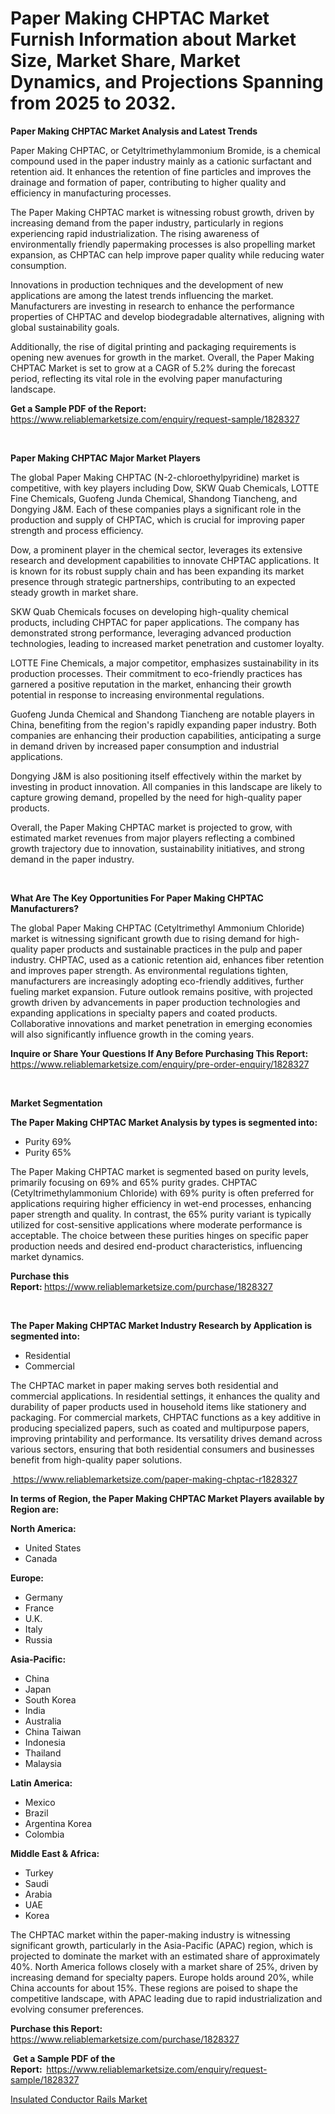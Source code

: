 <p><h1>Paper Making CHPTAC Market Furnish Information about Market Size, Market Share, Market Dynamics, and Projections Spanning from 2025 to 2032.</h1></p><p><strong>Paper Making CHPTAC Market Analysis and Latest Trends</strong></p>
<p><p>Paper Making CHPTAC, or Cetyltrimethylammonium Bromide, is a chemical compound used in the paper industry mainly as a cationic surfactant and retention aid. It enhances the retention of fine particles and improves the drainage and formation of paper, contributing to higher quality and efficiency in manufacturing processes. </p><p>The Paper Making CHPTAC market is witnessing robust growth, driven by increasing demand from the paper industry, particularly in regions experiencing rapid industrialization. The rising awareness of environmentally friendly papermaking processes is also propelling market expansion, as CHPTAC can help improve paper quality while reducing water consumption. </p><p>Innovations in production techniques and the development of new applications are among the latest trends influencing the market. Manufacturers are investing in research to enhance the performance properties of CHPTAC and develop biodegradable alternatives, aligning with global sustainability goals. </p><p>Additionally, the rise of digital printing and packaging requirements is opening new avenues for growth in the market. Overall, the Paper Making CHPTAC Market is set to grow at a CAGR of 5.2% during the forecast period, reflecting its vital role in the evolving paper manufacturing landscape.</p></p>
<p><strong>Get a Sample PDF of the Report:&nbsp;</strong> <a href="https://www.reliablemarketsize.com/enquiry/request-sample/1828327?utm_campaign=2192&utm_medium=2&utm_source=Github&utm_content=ia&utm_term=03022025&utm_id=paper-making-chptac">https://www.reliablemarketsize.com/enquiry/request-sample/1828327</a></p>
<p>&nbsp;</p>
<p><strong>Paper Making CHPTAC Major Market Players</strong></p>
<p><p>The global Paper Making CHPTAC (N-2-chloroethylpyridine) market is competitive, with key players including Dow, SKW Quab Chemicals, LOTTE Fine Chemicals, Guofeng Junda Chemical, Shandong Tiancheng, and Dongying J&M. Each of these companies plays a significant role in the production and supply of CHPTAC, which is crucial for improving paper strength and process efficiency.</p><p>Dow, a prominent player in the chemical sector, leverages its extensive research and development capabilities to innovate CHPTAC applications. It is known for its robust supply chain and has been expanding its market presence through strategic partnerships, contributing to an expected steady growth in market share.</p><p>SKW Quab Chemicals focuses on developing high-quality chemical products, including CHPTAC for paper applications. The company has demonstrated strong performance, leveraging advanced production technologies, leading to increased market penetration and customer loyalty. </p><p>LOTTE Fine Chemicals, a major competitor, emphasizes sustainability in its production processes. Their commitment to eco-friendly practices has garnered a positive reputation in the market, enhancing their growth potential in response to increasing environmental regulations.</p><p>Guofeng Junda Chemical and Shandong Tiancheng are notable players in China, benefiting from the region's rapidly expanding paper industry. Both companies are enhancing their production capabilities, anticipating a surge in demand driven by increased paper consumption and industrial applications.</p><p>Dongying J&M is also positioning itself effectively within the market by investing in product innovation. All companies in this landscape are likely to capture growing demand, propelled by the need for high-quality paper products.</p><p>Overall, the Paper Making CHPTAC market is projected to grow, with estimated market revenues from major players reflecting a combined growth trajectory due to innovation, sustainability initiatives, and strong demand in the paper industry.</p></p>
<p>&nbsp;</p>
<p><strong>What Are The Key Opportunities For Paper Making CHPTAC Manufacturers?</strong></p>
<p><p>The global Paper Making CHPTAC (Cetyltrimethyl Ammonium Chloride) market is witnessing significant growth due to rising demand for high-quality paper products and sustainable practices in the pulp and paper industry. CHPTAC, used as a cationic retention aid, enhances fiber retention and improves paper strength. As environmental regulations tighten, manufacturers are increasingly adopting eco-friendly additives, further fueling market expansion. Future outlook remains positive, with projected growth driven by advancements in paper production technologies and expanding applications in specialty papers and coated products. Collaborative innovations and market penetration in emerging economies will also significantly influence growth in the coming years.</p></p>
<p><strong>Inquire or Share Your Questions If Any Before Purchasing This Report:</strong> <a href="https://www.reliablemarketsize.com/enquiry/pre-order-enquiry/1828327?utm_campaign=2192&utm_medium=2&utm_source=Github&utm_content=ia&utm_term=03022025&utm_id=paper-making-chptac">https://www.reliablemarketsize.com/enquiry/pre-order-enquiry/1828327</a></p>
<p>&nbsp;</p>
<p><strong>Market Segmentation</strong></p>
<p><strong>The Paper Making CHPTAC Market Analysis by types is segmented into:</strong></p>
<p><ul><li>Purity 69%</li><li>Purity 65%</li></ul></p>
<p><p>The Paper Making CHPTAC market is segmented based on purity levels, primarily focusing on 69% and 65% purity grades. CHPTAC (Cetyltrimethylammonium Chloride) with 69% purity is often preferred for applications requiring higher efficiency in wet-end processes, enhancing paper strength and quality. In contrast, the 65% purity variant is typically utilized for cost-sensitive applications where moderate performance is acceptable. The choice between these purities hinges on specific paper production needs and desired end-product characteristics, influencing market dynamics.</p></p>
<p><strong>Purchase this Report:&nbsp;</strong><a href="https://www.reliablemarketsize.com/purchase/1828327?utm_campaign=2192&utm_medium=2&utm_source=Github&utm_content=ia&utm_term=03022025&utm_id=paper-making-chptac">https://www.reliablemarketsize.com/purchase/1828327</a></p>
<p>&nbsp;</p>
<p><strong>The Paper Making CHPTAC Market Industry Research by Application is segmented into:</strong></p>
<p><ul><li>Residential</li><li>Commercial</li></ul></p>
<p><p>The CHPTAC market in paper making serves both residential and commercial applications. In residential settings, it enhances the quality and durability of paper products used in household items like stationery and packaging. For commercial markets, CHPTAC functions as a key additive in producing specialized papers, such as coated and multipurpose papers, improving printability and performance. Its versatility drives demand across various sectors, ensuring that both residential consumers and businesses benefit from high-quality paper solutions.</p></p>
<p><a href="https://www.reliablemarketsize.com/paper-making-chptac-r1828327?utm_campaign=2192&utm_medium=2&utm_source=Github&utm_content=ia&utm_term=03022025&utm_id=paper-making-chptac">&nbsp;https://www.reliablemarketsize.com/paper-making-chptac-r1828327</a></p>
<p><strong>In terms of Region, the Paper Making CHPTAC Market Players available by Region are:</strong></p>
<p>
    <p> <strong> North America: </strong>
        <ul>
            <li>United States</li>
            <li>Canada</li>
        </ul>
        </p> 
    <p> <strong> Europe: </strong>
        <ul>
            <li>Germany</li>
            <li>France</li>
            <li>U.K.</li>
            <li>Italy</li>
            <li>Russia</li>
        </ul>
        </p> 
    <p> <strong> Asia-Pacific: </strong>
        <ul>
            <li>China</li>
            <li>Japan</li>
            <li>South Korea</li>
            <li>India</li>
            <li>Australia</li>
            <li>China Taiwan</li>
            <li>Indonesia</li>
            <li>Thailand</li>
            <li>Malaysia</li>
        </ul>
        </p> 
    <p> <strong> Latin America: </strong>
        <ul>
            <li>Mexico</li>
            <li>Brazil</li>
            <li>Argentina Korea</li>
            <li>Colombia</li>
        </ul>
        </p> 
    <p> <strong> Middle East & Africa: </strong>
        <ul>
            <li>Turkey</li>
            <li>Saudi</li>
            <li>Arabia</li>
            <li>UAE</li>
            <li>Korea</li>
        </ul>
    </p>
    </p>
<p><p>The CHPTAC market within the paper-making industry is witnessing significant growth, particularly in the Asia-Pacific (APAC) region, which is projected to dominate the market with an estimated share of approximately 40%. North America follows closely with a market share of 25%, driven by increasing demand for specialty papers. Europe holds around 20%, while China accounts for about 15%. These regions are poised to shape the competitive landscape, with APAC leading due to rapid industrialization and evolving consumer preferences.</p></p>
<p><strong>Purchase this Report: </strong><a href="https://www.reliablemarketsize.com/purchase/1828327?utm_campaign=2192&utm_medium=2&utm_source=Github&utm_content=ia&utm_term=03022025&utm_id=paper-making-chptac">https://www.reliablemarketsize.com/purchase/1828327</a></p>
<p>&nbsp;<strong>Get a Sample PDF of the Report:&nbsp;&nbsp;</strong><a href="https://www.reliablemarketsize.com/enquiry/request-sample/1828327?utm_campaign=2192&utm_medium=2&utm_source=Github&utm_content=ia&utm_term=03022025&utm_id=paper-making-chptac">https://www.reliablemarketsize.com/enquiry/request-sample/1828327</a></p>
<p><strong></strong></p>
<p><p><a href="https://github.com/WashimHussain441/Market-Research-Report-List-1/blob/main/insulated-conductor-rails-market.md?utm_campaign=2192&utm_medium=2&utm_source=Github&utm_content=ia&utm_term=03022025&utm_id=paper-making-chptac">Insulated Conductor Rails Market</a></p></p>